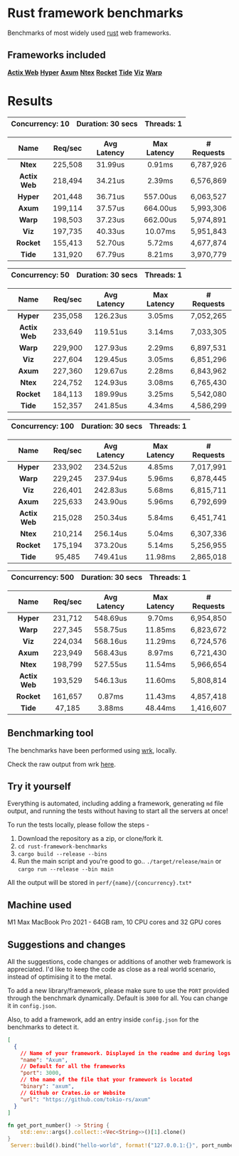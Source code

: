# Rust framework benchmarks

Benchmarks of most widely used [rust](https://rust-lang.org) web frameworks.


## Frameworks included
**[Actix Web](https://actix.rs)**
**[Hyper](https://hyper.rs)**
**[Axum](https://github.com/tokio-rs/axum)**
**[Ntex](https://github.com/ntex-rs/ntex)**
**[Rocket](https://rocket.rs)**
**[Tide](https://github.com/http-rs/tide)**
**[Viz](https://github.com/viz-rs/viz)**
**[Warp](https://github.com/seanmonstar/warp)**
# Results
|   Concurrency: 10   |   Duration: 30 secs   |   Threads: 1   |
|:-------------------:|:---------------------:|:--------------:|

|   **Name**   |   Req/sec   | Avg Latency | Max Latency |  # Requests |
|:------------:|:-----------:|:-----------:|:-----------:|:-----------:|
|**Ntex**|225,508|31.99us|0.91ms|6,787,926|
|**Actix Web**|218,494|34.21us|2.39ms|6,576,869|
|**Hyper**|201,448|36.71us|557.00us|6,063,527|
|**Axum**|199,114|37.57us|664.00us|5,993,306|
|**Warp**|198,503|37.23us|662.00us|5,974,891|
|**Viz**|197,735|40.33us|10.07ms|5,951,843|
|**Rocket**|155,413|52.70us|5.72ms|4,677,874|
|**Tide**|131,920|67.79us|8.21ms|3,970,779|


|   Concurrency: 50   |   Duration: 30 secs   |   Threads: 1   |
|:-------------------:|:---------------------:|:--------------:|

|   **Name**   |   Req/sec   | Avg Latency | Max Latency |  # Requests |
|:------------:|:-----------:|:-----------:|:-----------:|:-----------:|
|**Hyper**|235,058|126.23us|3.05ms|7,052,265|
|**Actix Web**|233,649|119.51us|3.14ms|7,033,305|
|**Warp**|229,900|127.93us|2.29ms|6,897,531|
|**Viz**|227,604|129.45us|3.05ms|6,851,296|
|**Axum**|227,360|129.67us|2.28ms|6,843,962|
|**Ntex**|224,752|124.93us|3.08ms|6,765,430|
|**Rocket**|184,113|189.99us|3.25ms|5,542,080|
|**Tide**|152,357|241.85us|4.34ms|4,586,299|


|   Concurrency: 100   |   Duration: 30 secs   |   Threads: 1   |
|:-------------------:|:---------------------:|:--------------:|

|   **Name**   |   Req/sec   | Avg Latency | Max Latency |  # Requests |
|:------------:|:-----------:|:-----------:|:-----------:|:-----------:|
|**Hyper**|233,902|234.52us|4.85ms|7,017,991|
|**Warp**|229,245|237.94us|5.96ms|6,878,445|
|**Viz**|226,401|242.83us|5.68ms|6,815,711|
|**Axum**|225,633|243.90us|5.96ms|6,792,699|
|**Actix Web**|215,028|250.34us|5.84ms|6,451,741|
|**Ntex**|210,214|256.14us|5.04ms|6,307,336|
|**Rocket**|175,194|373.20us|5.14ms|5,256,955|
|**Tide**|95,485|749.41us|11.98ms|2,865,018|


|   Concurrency: 500   |   Duration: 30 secs   |   Threads: 1   |
|:-------------------:|:---------------------:|:--------------:|

|   **Name**   |   Req/sec   | Avg Latency | Max Latency |  # Requests |
|:------------:|:-----------:|:-----------:|:-----------:|:-----------:|
|**Hyper**|231,712|548.69us|9.70ms|6,954,850|
|**Warp**|227,345|558.75us|11.85ms|6,823,672|
|**Viz**|224,034|568.16us|11.29ms|6,724,576|
|**Axum**|223,949|568.43us|8.97ms|6,721,430|
|**Ntex**|198,799|527.55us|11.54ms|5,966,654|
|**Actix Web**|193,529|546.13us|11.60ms|5,808,814|
|**Rocket**|161,657|0.87ms|11.43ms|4,857,418|
|**Tide**|47,185|3.88ms|48.44ms|1,416,607|


## Benchmarking tool
The benchmarks have been performed using [wrk](https://github.com/wg/wrk), locally. 

Check the raw output from wrk [here](https://github.com/Ishtmeet-Singh/rust-framework-benchmarks/tree/master/perf).

## Try it yourself
Everything is automated, including adding a framework, generating `md` file output, and running the tests without having to start all the servers at once!

To run the tests locally, please follow the steps - 

1. Download the repository as a zip, or clone/fork it.
2. `cd rust-framework-benchmarks`
3. `cargo build --release --bins`
4. Run the main script and you're good to go..
`./target/release/main` or `cargo run --release --bin main` 

All the output will be stored in `perf/{name}/{concurrency}.txt*`

## Machine used
M1 Max MacBook Pro 2021 - 64GB ram, 10 CPU cores and 32 GPU cores

## Suggestions and changes
All the suggestions, code changes or additions of another web framework is appreciated. I'd like to keep the code as close as a real world scenario, instead of optimising it to the metal.

To add a new library/framework, please make sure to use the `PORT` provided through the benchmark dynamically. Default is `3000` for all. You can change it in `config.json`.

Also, to add a framework, add an entry inside `config.json` for the benchmarks to detect it.

```json
[
  {
    // Name of your framework. Displayed in the readme and during logs
    "name": "Axum", 
    // Default for all the frameworks
    "port": 3000,
    // the name of the file that your framework is located
    "binary": "axum", 
    // Github or Crates.io or Website
    "url": "https://github.com/tokio-rs/axum" 
  }
]
```

```rs
fn get_port_number() -> String {
    std::env::args().collect::<Vec<String>>()[1].clone()
}
 Server::build().bind("hello-world", format!("127.0.0.1:{}", port_number))
```


